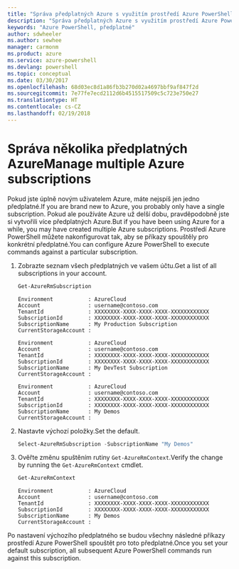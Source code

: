 ```yaml
---
title: "Správa předplatných Azure s využitím prostředí Azure PowerShell | Dokumentace Microsoftu"
description: "Správa předplatných Azure s využitím prostředí Azure PowerShell"
keywords: "Azure PowerShell, předplatné"
author: sdwheeler
ms.author: sewhee
manager: carmonm
ms.product: azure
ms.service: azure-powershell
ms.devlang: powershell
ms.topic: conceptual
ms.date: 03/30/2017
ms.openlocfilehash: 68d03ec8d1a86fb3b270d02a4697bbf9af847f2d
ms.sourcegitcommit: 7e77fe7ecd2112d6b4515517509c5c723e750e27
ms.translationtype: HT
ms.contentlocale: cs-CZ
ms.lasthandoff: 02/19/2018
---
```

# <a name="manage-multiple-azure-subscriptions"></a><span data-ttu-id="c8e42-104">Správa několika předplatných Azure</span><span class="sxs-lookup"><span data-stu-id="c8e42-104">Manage multiple Azure subscriptions</span></span>

<span data-ttu-id="c8e42-105">Pokud jste úplně novým uživatelem Azure, máte nejspíš jen jedno předplatné.</span><span class="sxs-lookup"><span data-stu-id="c8e42-105">If you are brand new to Azure, you probably only have a single subscription.</span></span> <span data-ttu-id="c8e42-106">Pokud ale používáte Azure už delší dobu, pravděpodobně jste si vytvořili více předplatných Azure.</span><span class="sxs-lookup"><span data-stu-id="c8e42-106">But if you have been using Azure for a while, you may have created multiple Azure subscriptions.</span></span> <span data-ttu-id="c8e42-107">Prostředí Azure PowerShell můžete nakonfigurovat tak, aby se příkazy spouštěly pro konkrétní předplatné.</span><span class="sxs-lookup"><span data-stu-id="c8e42-107">You can configure Azure PowerShell to execute commands against a particular subscription.</span></span>

1. <span data-ttu-id="c8e42-108">Zobrazte seznam všech předplatných ve vašem účtu.</span><span class="sxs-lookup"><span data-stu-id="c8e42-108">Get a list of all subscriptions in your account.</span></span>

    ```powershell
    Get-AzureRmSubscription
    ```

    ```
    Environment           : AzureCloud
    Account               : username@contoso.com
    TenantId              : XXXXXXXX-XXXX-XXXX-XXXX-XXXXXXXXXXXX
    SubscriptionId        : XXXXXXXX-XXXX-XXXX-XXXX-XXXXXXXXXXXX
    SubscriptionName      : My Production Subscription
    CurrentStorageAccount :

    Environment           : AzureCloud
    Account               : username@contoso.com
    TenantId              : XXXXXXXX-XXXX-XXXX-XXXX-XXXXXXXXXXXX
    SubscriptionId        : XXXXXXXX-XXXX-XXXX-XXXX-XXXXXXXXXXXX
    SubscriptionName      : My DevTest Subscription
    CurrentStorageAccount :

    Environment           : AzureCloud
    Account               : username@contoso.com
    TenantId              : XXXXXXXX-XXXX-XXXX-XXXX-XXXXXXXXXXXX
    SubscriptionId        : XXXXXXXX-XXXX-XXXX-XXXX-XXXXXXXXXXXX
    SubscriptionName      : My Demos
    CurrentStorageAccount :
    ```

2. <span data-ttu-id="c8e42-109">Nastavte výchozí položky.</span><span class="sxs-lookup"><span data-stu-id="c8e42-109">Set the default.</span></span>

    ```powershell
    Select-AzureRmSubscription -SubscriptionName "My Demos"
    ```

3. <span data-ttu-id="c8e42-110">Ověřte změnu spuštěním rutiny `Get-AzureRmContext`.</span><span class="sxs-lookup"><span data-stu-id="c8e42-110">Verify the change by running the `Get-AzureRmContext` cmdlet.</span></span>

    ```powershell
    Get-AzureRmContext
    ```

    ```
    Environment           : AzureCloud
    Account               : username@contoso.com
    TenantId              : XXXXXXXX-XXXX-XXXX-XXXX-XXXXXXXXXXXX
    SubscriptionId        : XXXXXXXX-XXXX-XXXX-XXXX-XXXXXXXXXXXX
    SubscriptionName      : My Demos
    CurrentStorageAccount :
    ```

<span data-ttu-id="c8e42-111">Po nastavení výchozího předplatného se budou všechny následné příkazy prostředí Azure PowerShell spouštět pro toto předplatné.</span><span class="sxs-lookup"><span data-stu-id="c8e42-111">Once you set your default subscription, all subsequent Azure PowerShell commands run against this subscription.</span></span>
